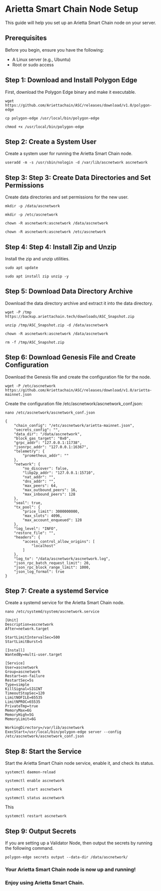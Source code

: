 # Arietta Smart Chain Node Setup

This guide will help you set up an Arietta Smart Chain node on your server.

## Prerequisites

Before you begin, ensure you have the following:

- A Linux server (e.g., Ubuntu)
- Root or sudo access

## Step 1: Download and Install Polygon Edge

First, download the Polygon Edge binary and make it executable.

```
wget https://github.com/Ariettachain/ASC/releases/download/v1.0/polygon-edge
```
```
cp polygon-edge /usr/local/bin/polygon-edge
```
```
chmod +x /usr/local/bin/polygon-edge
```
## Step 2: Create a System User

Create a system user for running the Arietta Smart Chain node.
```
useradd -m -s /usr/sbin/nologin -d /var/lib/ascnetwork ascnetwork
```


## Step 3: Step 3: Create Data Directories and Set Permissions
Create data directories and set permissions for the new user.
```
mkdir -p /data/ascnetwork
```
```
mkdir -p /etc/ascnetwork
```
```
chown -R ascnetwork:ascnetwork /data/ascnetwork
```
```
chown -R ascnetwork:ascnetwork /etc/ascnetwork
```


## Step 4: Step 4: Install Zip and Unzip
Install the zip and unzip utilities.
```
sudo apt update
```
```
sudo apt install zip unzip -y
```

## Step 5: Download Data Directory Archive
Download the data directory archive and extract it into the data directory.
```
wget -P /tmp https://backup.ariettachain.tech/downloads/ASC_Snapshot.zip
```
```
unzip /tmp/ASC_Snapshot.zip -d /data/ascnetwork
```
```
chown -R ascnetwork:ascnetwork /data/ascnetwork
```
```
rm -f /tmp/ASC_Snapshot.zip
```

## Step 6: Download Genesis File and Create Configuration
Download the Genesis file and create the configuration file for the node.
```
wget -P /etc/ascnetwork https://github.com/Ariettachain/ASC/releases/download/v1.0/arietta-mainnet.json
```
Create the configuration file /etc/ascnetwork/ascnetwork_conf.json:
```
nano /etc/ascnetwork/ascnetwork_conf.json

```
```
{
    "chain_config": "/etc/ascnetwork/arietta-mainnet.json",
    "secrets_config": "",
    "data_dir": "/data/ascnetwork",
    "block_gas_target": "0x0",
    "grpc_addr": "127.0.0.1:11738",
    "jsonrpc_addr": "127.0.0.1:16367",
    "telemetry": {
        "prometheus_addr": ""
    },
    "network": {
        "no_discover": false,
        "libp2p_addr": "127.0.0.1:15710",
        "nat_addr": "",
        "dns_addr": "",
        "max_peers": 64,
        "max_outbound_peers": 16,
        "max_inbound_peers": 128
    },
    "seal": true,
    "tx_pool": {
        "price_limit": 3000000000,
        "max_slots": 4096,
        "max_account_enqueued": 128
    },
    "log_level": "INFO",
    "restore_file": "",
    "headers": {
        "access_control_allow_origins": [
            "localhost"
        ]
    },
    "log_to": "/data/ascnetwork/ascnetwork.log",
    "json_rpc_batch_request_limit": 20,
    "json_rpc_block_range_limit": 1000,
    "json_log_format": true
}

```
## Step 7: Create a systemd Service
Create a systemd service for the Arietta Smart Chain node.
```
nano /etc/systemd/system/ascnetwork.service
```
```
[Unit]
Description=ascnetwork
After=network.target

StartLimitIntervalSec=500
StartLimitBurst=5

[Install]
WantedBy=multi-user.target

[Service]
User=ascnetwork
Group=ascnetwork
Restart=on-failure
RestartSec=5s
Type=simple
KillSignal=SIGINT
TimeoutStopSec=120
LimitNOFILE=65535
LimitNPROC=65535
PrivateTmp=true
MemoryMax=6G
MemoryHigh=5G
MemoryLimit=6G

WorkingDirectory=/var/lib/ascnetwork
ExecStart=/usr/local/bin/polygon-edge server --config /etc/ascnetwork/ascnetwork_conf.json
```

## Step 8: Start the Service
Start the Arietta Smart Chain node service, enable it, and check its status.
```
systemctl daemon-reload
```
```
systemctl enable ascnetwork
```
```
systemctl start ascnetwork
```
```
systemctl status ascnetwork
```
This
```
systemctl restart ascnetwork
```

## Step 9: Output Secrets
If you are setting up a Validator Node, then output the secrets by running the following command.
```
polygon-edge secrets output --data-dir /data/ascnetwork/
```

### Your Arietta Smart Chain node is now up and running!
### Enjoy using Arietta Smart Chain.
